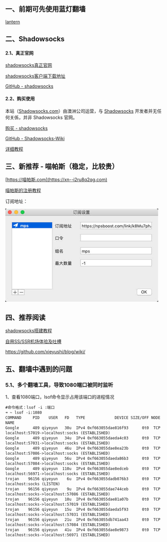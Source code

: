 ## 一、前期可先使用蓝灯翻墙

[lantern](https://github.com/getlantern/lantern)



## 二、Shadowsocks

#### 2.1、真正官网

[shadowsocks真正官网](https://shadowsocks.org/en/index.html)

[shadowsocks客户端下载地址](https://shadowsocks.org/en/download/clients.html)

[GitHub - shadowsocks](https://github.com/shadowsocks)

#### 2.2、购买使用

本站（[Shadowsocks.com](https://shadowsocks.com/)）由澳洲公司运营，与 [Shadowsocks](https://github.com/shadowsocks) 开发者并无任何关係，并非 Shadowsocks 官网。

[购买 - shadowsocks](https://order.shadowsocks.website)

[GitHub - Shadowsocks-Wiki](https://github.com/Shadowsocks-Wiki)

[详细教程](https://leaderliang.coding.me/1829.html)



## 三、新推荐 - 喵帕斯（稳定，比较贵）

[https://喵帕斯.com](https://xn--i2ru8q2qg.com)

[喵帕斯的注册教程](http://zoohotelforever.blogspot.com/2019/03/blog-post_13.html)



订阅地址：

![](media_GFW/喵_订阅.png)



## 四、推荐阅读

[shadowsocks搭建教程](https://shadowsocks.blogspot.com/)

[自用SS/SSR机场体验及吐槽](http://backu9.blogspot.com/2018/09/ssssr_18.html)

https://github.com/xieyushi/blog/wiki/



## 五、翻墙中遇到的问题

### 5.1、多个翻墙工具，导致1080端口被同时监听

1、查看1080端口，lsof命令显示占用该端口的进程情况

```
#命令格式：lsof -i :端口
➜ ~ lsof -i:1080
COMMAND     PID    USER   FD   TYPE             DEVICE SIZE/OFF NODE NAME
Google      489 qiyeyun   30u  IPv4 0xf663055dae816f93      0t0  TCP localhost:57019->localhost:socks (ESTABLISHED)
Google      489 qiyeyun   34u  IPv4 0xf663055daeda4c03      0t0  TCP localhost:57031->localhost:socks (ESTABLISHED)
Google      489 qiyeyun   46u  IPv4 0xf663055dae8ea23b      0t0  TCP localhost:57086->localhost:socks (ESTABLISHED)
Google      489 qiyeyun   56u  IPv4 0xf663055daeda86b3      0t0  TCP localhost:57084->localhost:socks (ESTABLISHED)
Google      489 qiyeyun  110u  IPv4 0xf663055dae8edceb      0t0  TCP localhost:56971->localhost:socks (ESTABLISHED)
trojan    96156 qiyeyun    6u  IPv4 0xf663055dadb076b3      0t0  TCP localhost:socks (LISTEN)
trojan    96156 qiyeyun    9u  IPv4 0xf663055dae744ceb      0t0  TCP localhost:socks->localhost:57086 (ESTABLISHED)
trojan    96156 qiyeyun   10u  IPv4 0xf663055dae81a07b      0t0  TCP localhost:socks->localhost:57019 (ESTABLISHED)
trojan    96156 qiyeyun   15u  IPv4 0xf663055daeda5f93      0t0  TCP localhost:socks->localhost:57031 (ESTABLISHED)
trojan    96156 qiyeyun   21u  IPv4 0xf663055db741aa43      0t0  TCP localhost:socks->localhost:57084 (ESTABLISHED)
trojan    96156 qiyeyun   41u  IPv4 0xf663055dae8e9873      0t0  TCP localhost:socks->localhost:56971 (ESTABLISHED)
```















